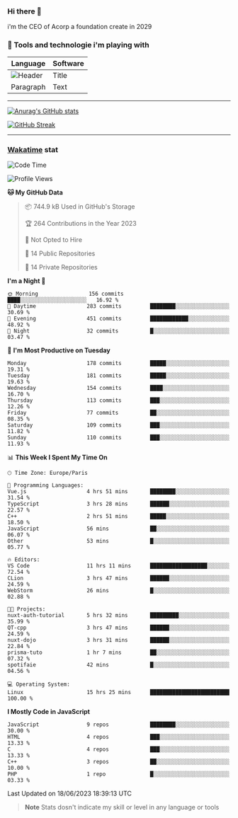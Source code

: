 ### Hi there 👋

i'm the CEO of Acorp a foundation create in 2029  

### 🧰 Tools and technologie i'm playing with

 | Language | Software |
| ----------- | ----------- |
| ![Header](https://img.shields.io/badge/Nuxt3-green&style=for-the-badge&logo=nustjs&logoColor=00DC82) | Title |
| Paragraph | Text |

---

[![Anurag's GitHub stats](https://github-readme-stats.vercel.app/api?username=ackimixs&show_icons=true&theme=github_dark&count_private=true)](https://www.ackimixs.xyz)

[![GitHub Streak](https://github-readme-streak-stats.herokuapp.com?user=Ackimixs&theme=github-dark-blue&date_format=j%20M%5B%20Y%5D&mode=weekly)](https://git.io/streak-stats)

---
 
 ### [Wakatime](https://wakatime.com/) stat

<!--START_SECTION:waka-->
![Code Time](http://img.shields.io/badge/Code%20Time-679%20hrs%2020%20mins-blue)

![Profile Views](http://img.shields.io/badge/Profile%20Views-0-blue)

**🐱 My GitHub Data** 

> 📦 744.9 kB Used in GitHub's Storage 
 > 
> 🏆 264 Contributions in the Year 2023
 > 
> 🚫 Not Opted to Hire
 > 
> 📜 14 Public Repositories 
 > 
> 🔑 14 Private Repositories 
 > 
**I'm a Night 🦉** 

```text
🌞 Morning                156 commits         ████░░░░░░░░░░░░░░░░░░░░░   16.92 % 
🌆 Daytime                283 commits         ████████░░░░░░░░░░░░░░░░░   30.69 % 
🌃 Evening                451 commits         ████████████░░░░░░░░░░░░░   48.92 % 
🌙 Night                  32 commits          █░░░░░░░░░░░░░░░░░░░░░░░░   03.47 % 
```
📅 **I'm Most Productive on Tuesday** 

```text
Monday                   178 commits         █████░░░░░░░░░░░░░░░░░░░░   19.31 % 
Tuesday                  181 commits         █████░░░░░░░░░░░░░░░░░░░░   19.63 % 
Wednesday                154 commits         ████░░░░░░░░░░░░░░░░░░░░░   16.70 % 
Thursday                 113 commits         ███░░░░░░░░░░░░░░░░░░░░░░   12.26 % 
Friday                   77 commits          ██░░░░░░░░░░░░░░░░░░░░░░░   08.35 % 
Saturday                 109 commits         ███░░░░░░░░░░░░░░░░░░░░░░   11.82 % 
Sunday                   110 commits         ███░░░░░░░░░░░░░░░░░░░░░░   11.93 % 
```


📊 **This Week I Spent My Time On** 

```text
🕑︎ Time Zone: Europe/Paris

💬 Programming Languages: 
Vue.js                   4 hrs 51 mins       ████████░░░░░░░░░░░░░░░░░   31.54 % 
TypeScript               3 hrs 28 mins       ██████░░░░░░░░░░░░░░░░░░░   22.57 % 
C++                      2 hrs 51 mins       █████░░░░░░░░░░░░░░░░░░░░   18.50 % 
JavaScript               56 mins             ██░░░░░░░░░░░░░░░░░░░░░░░   06.07 % 
Other                    53 mins             █░░░░░░░░░░░░░░░░░░░░░░░░   05.77 % 

🔥 Editors: 
VS Code                  11 hrs 11 mins      ██████████████████░░░░░░░   72.54 % 
CLion                    3 hrs 47 mins       ██████░░░░░░░░░░░░░░░░░░░   24.59 % 
WebStorm                 26 mins             █░░░░░░░░░░░░░░░░░░░░░░░░   02.88 % 

🐱‍💻 Projects: 
nuxt-auth-tutorial       5 hrs 32 mins       █████████░░░░░░░░░░░░░░░░   35.99 % 
QT-cpp                   3 hrs 47 mins       ██████░░░░░░░░░░░░░░░░░░░   24.59 % 
nuxt-dojo                3 hrs 31 mins       ██████░░░░░░░░░░░░░░░░░░░   22.84 % 
prisma-tuto              1 hr 7 mins         ██░░░░░░░░░░░░░░░░░░░░░░░   07.32 % 
spotifaie                42 mins             █░░░░░░░░░░░░░░░░░░░░░░░░   04.56 % 

💻 Operating System: 
Linux                    15 hrs 25 mins      █████████████████████████   100.00 % 
```

**I Mostly Code in JavaScript** 

```text
JavaScript               9 repos             ████████░░░░░░░░░░░░░░░░░   30.00 % 
HTML                     4 repos             ███░░░░░░░░░░░░░░░░░░░░░░   13.33 % 
C                        4 repos             ███░░░░░░░░░░░░░░░░░░░░░░   13.33 % 
C++                      3 repos             ██░░░░░░░░░░░░░░░░░░░░░░░   10.00 % 
PHP                      1 repo              █░░░░░░░░░░░░░░░░░░░░░░░░   03.33 % 
```




 Last Updated on 18/06/2023 18:39:13 UTC
<!--END_SECTION:waka-->

> **Note**
> Stats dosn't indicate my skill or level in any language or tools
